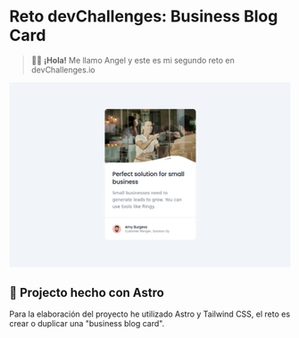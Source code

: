 # Reto devChallenges: Business Blog Card

> 🧑‍🚀 **¡Hola!** Me llamo Angel y este es mi segundo reto en devChallenges.io

![bussines-blog-card](https://raw.githubusercontent.com/steeldragon8/business-blog-card/main/public/screenshot.webp)

## 🚀 Projecto hecho con Astro

Para la elaboración del proyecto he utilizado Astro y Tailwind CSS, el reto es crear o duplicar una "business blog card".
